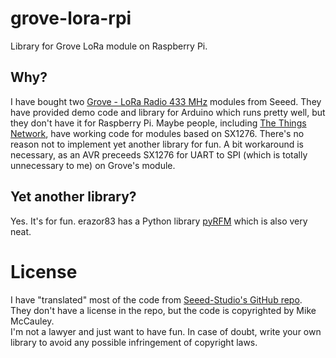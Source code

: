 # grove-lora-rpi
Library for Grove LoRa module on Raspberry Pi.

## Why?
I have bought two [Grove - LoRa Radio 433 MHz](http://wiki.seeed.cc/Grove_LoRa_Radio/)
modules from Seeed.  They have provided demo code and library for Arduino which runs pretty well, 
but they don't have it for Raspberry Pi.  Maybe people, including 
[The Things Network](https://www.thethingsnetwork.org/), have working code for modules based on SX1276.
There's no reason not to implement yet another library for fun.  A bit workaround is necessary, as an AVR
preceeds SX1276 for UART to SPI (which is totally unnecessary to me) on Grove's module.

## Yet another library?
Yes. It's for fun. erazor83 has a Python library [pyRFM](https://github.com/erazor83/pyRFM) which is 
also very neat.

# License
I have "translated" most of the code from 
[Seeed-Studio's GitHub repo](https://github.com/Seeed-Studio/Grove_LoRa_433MHz_and_915MHz_RF).  
They don't have a license in the repo, but the code is copyrighted by Mike McCauley.  
I'm not a lawyer and just want to have fun.  In case of doubt, write your own library to avoid any possible 
infringement of copyright laws.
